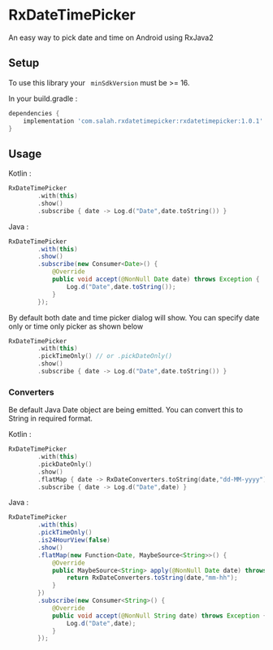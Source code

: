 # RxDateTimePicker
An easy way to pick date and time on Android using RxJava2


## Setup

To use this library your ` minSdkVersion` must be >= 16.

In your build.gradle :

```gradle
dependencies {
    implementation 'com.salah.rxdatetimepicker:rxdatetimepicker:1.0.1'
}
```


## Usage

Kotlin :
```kotlin
RxDateTimePicker
        .with(this)
        .show()
        .subscribe { date -> Log.d("Date",date.toString()) }
```

Java :
```java
RxDateTimePicker
        .with(this)
        .show()
        .subscribe(new Consumer<Date>() {
            @Override
            public void accept(@NonNull Date date) throws Exception {
                Log.d("Date",date.toString());
            }
        });
```
By default both date and time picker dialog will show. You can specify date only or time only picker as shown below

```kotlin
RxDateTimePicker
        .with(this)
        .pickTimeOnly() // or .pickDateOnly()
        .show()
        .subscribe { date -> Log.d("Date",date.toString()) }
```

### Converters

Be default Java Date object are being emitted. You can convert this to String in required format.

Kotlin :
```kotlin
RxDateTimePicker
        .with(this)
        .pickDateOnly()
        .show()
        .flatMap { date -> RxDateConverters.toString(date,"dd-MM-yyyy") }
        .subscribe { date -> Log.d("Date",date) }
```

Java :
```java
RxDateTimePicker
        .with(this)
        .pickTimeOnly()
        .is24HourView(false)
        .show()
        .flatMap(new Function<Date, MaybeSource<String>>() {
            @Override
            public MaybeSource<String> apply(@NonNull Date date) throws Exception {
                return RxDateConverters.toString(date,"mm-hh");
            }
        })
        .subscribe(new Consumer<String>() {
            @Override
            public void accept(@NonNull String date) throws Exception {
                Log.d("Date",date);
            }
        });
```
